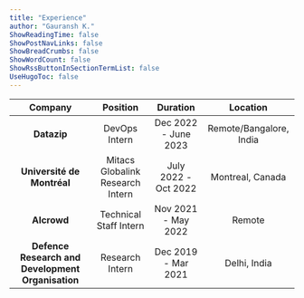 ```yaml
---
title: "Experience"
author: "Gauransh K."
ShowReadingTime: false
ShowPostNavLinks: false
ShowBreadCrumbs: false
ShowWordCount: false
ShowRssButtonInSectionTermList: false
UseHugoToc: false
---
```


| Company | Position | Duration | Location |
| :---: | :---: | :---: | :---: |
| **Datazip** | DevOps Intern | Dec 2022 - June 2023 | Remote/Bangalore, India |
| **Université de Montréal** | Mitacs Globalink Research Intern | July 2022 - Oct 2022 | Montreal, Canada |
| **AIcrowd** | Technical Staff Intern | Nov 2021 - May 2022 | Remote |
| **Defence Research and Development Organisation** | Research Intern | Dec 2019 - Mar 2021 | Delhi, India |